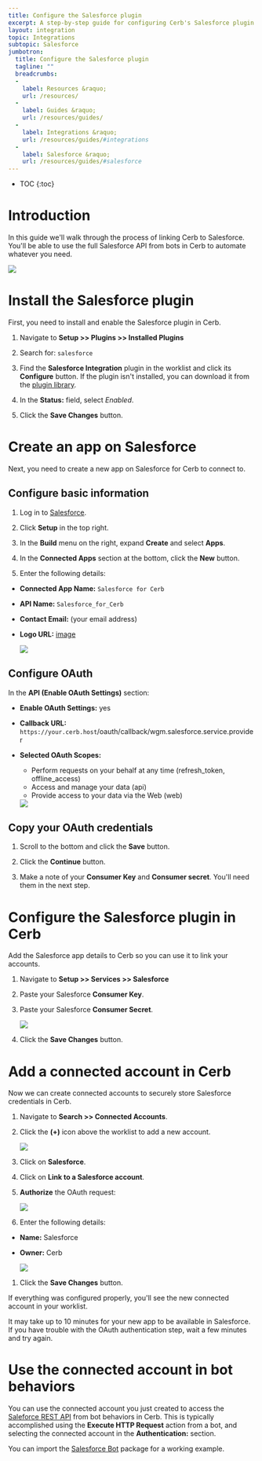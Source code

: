 ```yaml
---
title: Configure the Salesforce plugin
excerpt: A step-by-step guide for configuring Cerb's Salesforce plugin
layout: integration
topic: Integrations
subtopic: Salesforce
jumbotron:
  title: Configure the Salesforce plugin
  tagline: ""
  breadcrumbs:
  -
    label: Resources &raquo;
    url: /resources/
  -
    label: Guides &raquo;
    url: /resources/guides/
  -
    label: Integrations &raquo;
    url: /resources/guides/#integrations
  -
    label: Salesforce &raquo;
    url: /resources/guides/#salesforce
---
```


* TOC
{:toc}

# Introduction

In this guide we'll walk through the process of linking Cerb to Salesforce. You'll be able to use the full Salesforce API from bots in Cerb to automate whatever you need.

<div class="cerb-screenshot">
<img src="/assets/images/guides/salesforce/plugin/cerb-and-salesforce.png" class="screenshot">
</div>

# Install the Salesforce plugin

First, you need to install and enable the Salesforce plugin in Cerb.

1. Navigate to **Setup >> Plugins >> Installed Plugins**

1. Search for: `salesforce`

1. Find the **Salesforce Integration** plugin in the worklist and click its **Configure** button.  If the plugin isn't installed, you can download it from the [plugin library](/docs/plugins#library).

1. In the **Status:** field, select _Enabled_.

1. Click the **Save Changes** button.

# Create an app on Salesforce

Next, you need to create a new app on Salesforce for Cerb to connect to.

## Configure basic information

1. Log in to [Salesforce](https://login.salesforce.com).

1. Click **Setup** in the top right.

1. In the **Build** menu on the right, expand **Create** and select **Apps**.

1. In the **Connected Apps** section at the bottom, click the **New** button.

1. Enter the following details:

- **Connected App Name:** `Salesforce for Cerb`
- **API Name:** `Salesforce_for_Cerb`
- **Contact Email:** (your email address)
- **Logo URL:** [image](/assets/cerb_mascot.png)

	<div class="cerb-screenshot">
	<img src="/assets/images/guides/salesforce/plugin/new-app-basic.png" class="screenshot">
	</div>

## Configure OAuth

In the **API (Enable OAuth Settings)** section:

- **Enable OAuth Settings:** yes
- **Callback URL:** `https://your.cerb.host`/oauth/callback/wgm.salesforce.service.provider
- **Selected OAuth Scopes:**
	- Perform requests on your behalf at any time (refresh_token, offline_access)
	- Access and manage your data (api)
	- Provide access to your data via the Web (web)

	<div class="cerb-screenshot">
	<img src="/assets/images/guides/salesforce/plugin/new-app-oauth.png" class="screenshot">
	</div>
	
## Copy your OAuth credentials

1. Scroll to the bottom and click the **Save** button.

1. Click the **Continue** button.

1. Make a note of your **Consumer Key** and **Consumer secret**.  You'll need them in the next step.

# Configure the Salesforce plugin in Cerb

Add the Salesforce app details to Cerb so you can use it to link your accounts.

1. Navigate to **Setup >> Services >> Salesforce**

1. Paste your Salesforce **Consumer Key**.

1. Paste your Salesforce **Consumer Secret**.

	<div class="cerb-screenshot">
	<img src="/assets/images/guides/salesforce/plugin/cerb-oauth-setup.png" class="screenshot">
	</div>

1. Click the **Save Changes** button.

# Add a connected account in Cerb

Now we can create connected accounts to securely store Salesforce credentials in Cerb.

1. Navigate to **Search >> Connected Accounts**.

1. Click the **(+)** icon above the worklist to add a new account.
    <div class="cerb-screenshot">
    <img src="/assets/images/guides/common/new-connected-account.png" class="screenshot">
    </div>

1. Click on **Salesforce**.

1. Click on **Link to a Salesforce account**.

1. **Authorize** the OAuth request:

    <div class="cerb-screenshot">
    <img src="/assets/images/guides/salesforce/plugin/oauth-approve.png" class="screenshot">
    </div>

1. Enter the following details:
- **Name:** Salesforce
- **Owner:** Cerb

    <div class="cerb-screenshot">
    <img src="/assets/images/guides/salesforce/plugin/connected-account.png" class="screenshot">
    </div>

1. Click the **Save Changes** button.

If everything was configured properly, you'll see the new connected account in your worklist.

<div class="cerb-box note">
	<p>It may take up to 10 minutes for your new app to be available in Salesforce.  If you have trouble with the OAuth authentication step, wait a few minutes and try again.</p>
</div>

# Use the connected account in bot behaviors

You can use the connected account you just created to access the [Saleforce REST API](https://developer.salesforce.com/page/REST_API) from bot behaviors in Cerb.  This is typically accomplished using the **Execute HTTP Request** action from a bot, and selecting the connected account in the **Authentication:** section.

You can import the [Salesforce Bot](/packages/salesforce-bot/) package for a working example.